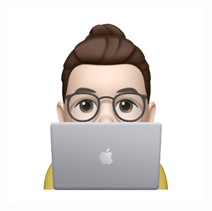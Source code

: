 <p align="center">
  <img src="https://github.com/ilcors-dev/me/blob/master/public/memojis/7e539d2c025d7d4e48fbd6607da77b48-sticker.png" height="312" width="312" />
</p>
